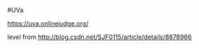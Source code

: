 #UVa

https://uva.onlinejudge.org/

level from http://blog.csdn.net/SJF0115/article/details/8878966
